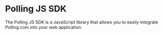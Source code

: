 # Polling JS SDK
The Polling JS SDK is a JavaScript library that allows you to easily integrate Polling.com into your web application.